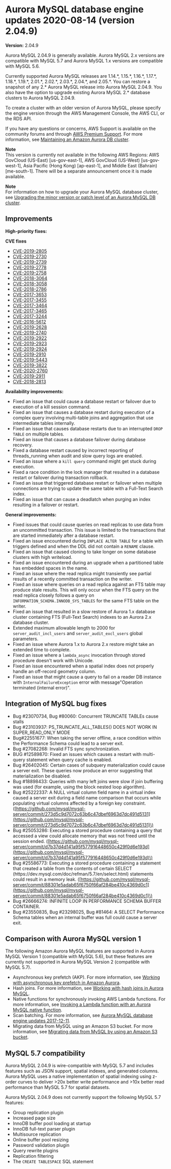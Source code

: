 # Aurora MySQL database engine updates 2020\-08\-14 \(version 2\.04\.9\)<a name="AuroraMySQL.Updates.2049"></a>

**Version:** 2\.04\.9

Aurora MySQL 2\.04\.9 is generally available\. Aurora MySQL 2\.x versions are compatible with MySQL 5\.7 and Aurora MySQL 1\.x versions are compatible with MySQL 5\.6\.

 Currently supported Aurora MySQL releases are 1\.14\.\*, 1\.15\.\*, 1\.16\.\*, 1\.17\.\*, 1\.18\.\*, 1\.19\.\*, 2\.01\.\*, 2\.02\.\*, 2\.03\.\*, 2\.04\.\*, and 2\.05\.\*\. You can restore a snapshot of any 2\.\* Aurora MySQL release into Aurora MySQL 2\.04\.9\. You also have the option to upgrade existing Aurora MySQL 2\.\* database clusters to Aurora MySQL 2\.04\.9\. 

 To create a cluster with an older version of Aurora MySQL, please specify the engine version through the AWS Management Console, the AWS CLI, or the RDS API\. 

If you have any questions or concerns, AWS Support is available on the community forums and through [AWS Premium Support](http://aws.amazon.com/support)\. For more information, see [Maintaining an Amazon Aurora DB cluster](USER_UpgradeDBInstance.Maintenance.md)\.

**Note**  
 This version is currently not available in the following AWS Regions: AWS GovCloud \(US\-East\) \[us\-gov\-east\-1\], AWS GovCloud \(US\-West\) \[us\-gov\-west\-1\], Asia Pacific \(Hong Kong\) \[ap\-east\-1\], and Middle East \(Bahrain\) \[me\-south\-1\]\. There will be a separate announcement once it is made available\. 

**Note**  
For information on how to upgrade your Aurora MySQL database cluster, see [Upgrading the minor version or patch level of an Aurora MySQL DB cluster](AuroraMySQL.Updates.Patching.md)\.

## Improvements<a name="AuroraMySQL.Updates.2049.Improvements"></a>

 **High\-priority fixes:** 

 **CVE fixes** 
+ [CVE\-2019\-2805](https://cve.mitre.org/cgi-bin/cvename.cgi?name=CVE-2019-2805)
+ [CVE\-2019\-2730](https://cve.mitre.org/cgi-bin/cvename.cgi?name=CVE-2019-2730)
+ [CVE\-2019\-2739](https://cve.mitre.org/cgi-bin/cvename.cgi?name=CVE-2019-2739)
+ [CVE\-2019\-2778](https://cve.mitre.org/cgi-bin/cvename.cgi?name=CVE-2019-2778)
+ [CVE\-2019\-2758](https://cve.mitre.org/cgi-bin/cvename.cgi?name=CVE-2019-2758)
+ [CVE\-2018\-3064](https://cve.mitre.org/cgi-bin/cvename.cgi?name=CVE-2018-3064)
+ [CVE\-2018\-3058](https://cve.mitre.org/cgi-bin/cvename.cgi?name=CVE-2018-3058)
+ [CVE\-2018\-2786](https://cve.mitre.org/cgi-bin/cvename.cgi?name=CVE-2018-2786)
+ [CVE\-2017\-3653](https://cve.mitre.org/cgi-bin/cvename.cgi?name=CVE-2017-3653)
+ [CVE\-2017\-3455](https://cve.mitre.org/cgi-bin/cvename.cgi?name=CVE-2017-3455)
+ [CVE\-2017\-3464](https://cve.mitre.org/cgi-bin/cvename.cgi?name=CVE-2017-3464)
+ [CVE\-2017\-3465](https://cve.mitre.org/cgi-bin/cvename.cgi?name=CVE-2017-3465)
+ [CVE\-2017\-3244](https://cve.mitre.org/cgi-bin/cvename.cgi?name=CVE-2017-3244)
+ [CVE\-2016\-5612](https://cve.mitre.org/cgi-bin/cvename.cgi?name=CVE-2016-5612)
+ [CVE\-2019\-2628](https://cve.mitre.org/cgi-bin/cvename.cgi?name=CVE-2019-2628)
+ [CVE\-2019\-2740](https://cve.mitre.org/cgi-bin/cvename.cgi?name=CVE-2019-2740)
+ [CVE\-2019\-2922](https://cve.mitre.org/cgi-bin/cvename.cgi?name=CVE-2019-2922)
+ [CVE\-2019\-2923](https://cve.mitre.org/cgi-bin/cvename.cgi?name=CVE-2019-2923)
+ [CVE\-2019\-2924](https://cve.mitre.org/cgi-bin/cvename.cgi?name=CVE-2019-2924)
+ [CVE\-2019\-2910](https://cve.mitre.org/cgi-bin/cvename.cgi?name=CVE-2019-2910)
+ [CVE\-2019\-5443](https://cve.mitre.org/cgi-bin/cvename.cgi?name=CVE-2019-5443)
+ [CVE\-2019\-3822](https://cve.mitre.org/cgi-bin/cvename.cgi?name=CVE-2019-3822)
+ [CVE\-2020\-2760](https://cve.mitre.org/cgi-bin/cvename.cgi?name=CVE-2020-2760)
+ [CVE\-2019\-2911](https://cve.mitre.org/cgi-bin/cvename.cgi?name=CVE-2019-2911)
+ [CVE\-2018\-2813](https://cve.mitre.org/cgi-bin/cvename.cgi?name=CVE-2018-2813)

 **Availability improvements:** 
+  Fixed an issue that could cause a database restart or failover due to execution of a kill session command\. 
+  Fixed an issue that causes a database restart during execution of a complex query involving multi\-table joins and aggregation that use intermediate tables internally\. 
+  Fixed an issue that causes database restarts due to an interrupted `DROP TABLE` on multiple tables\. 
+  Fixed an issue that causes a database failover during database recovery\. 
+  Fixed a database restart caused by incorrect reporting of threads\_running when audit and slow query logs are enabled\. 
+  Fixed an issue where a `kill query` command might get stuck during execution\. 
+  Fixed a race condition in the lock manager that resulted in a database restart or failover during transaction rollback\. 
+  Fixed an issue that triggered database restart or failover when multiple connections are trying to update the same table with a Full\-Text Search index\. 
+  Fixed an issue that can cause a deadlatch when purging an index resulting in a failover or restart\. 

 **General improvements:** 
+  Fixed issues that could cause queries on read replicas to use data from an uncommitted transaction\. This issue is limited to the transactions that are started immediately after a database restart\. 
+  Fixed an issue encountered during `INPLACE ALTER TABLE` for a table with triggers defined and when the DDL did not contain a `RENAME` clause\. 
+  Fixed an issue that caused cloning to take longer on some database clusters with high writeload\. 
+  Fixed an issue encountered during an upgrade when a partitioned table has embedded spaces in the name\. 
+  Fixed an issue where the read replica might transiently see partial results of a recently committed transaction on the writer\. 
+  Fixed an issue where queries on a read replica against an FTS table may produce stale results\. This will only occur when the FTS query on the read replica closely follows a query on `INFORMATION_SCHEMA.INNODB_SYS_TABLES` for the same FTS table on the writer\. 
+  Fixed an issue that resulted in a slow restore of Aurora 1\.x database cluster containing FTS \(Full\-Text Search\) indexes to an Aurora 2\.x database cluster\. 
+  Extended maximum allowable length to 2000 for `server_audit_incl_users` and `server_audit_excl_users` global parameters\. 
+  Fixed an issue where Aurora 1\.x to Aurora 2\.x restore might take an extended time to complete\. 
+  Fixed an issue where a `lambda_async` invocation through stored procedure doesn't work with Unicode\. 
+  Fixed an issue encountered when a spatial index does not properly handle an off\-record geometry column\. 
+  Fixed an issue that might cause a query to fail on a reader DB instance with `InternalFailureException` error with message"Operation terminated \(internal error\)"\. 

## Integration of MySQL bug fixes<a name="AuroraMySQL.Updates.2049.BugFixes"></a>
+  Bug \#23070734, Bug \#80060: Concurrent TRUNCATE TABLEs cause stalls 
+  Bug \#23103937: PS\_TRUNCATE\_ALL\_TABLES\(\) DOES NOT WORK IN SUPER\_READ\_ONLY MODE 
+  Bug\#22551677: When taking the server offline, a race condition within the Performance Schema could lead to a server exit\. 
+  Bug \#27082268: Invalid FTS sync synchronization\. 
+  BUG \#12589870: Fixed an issues which causes a restart with multi\-query statement when query cache is enabled\. 
+  Bug \#26402045: Certain cases of subquery materialization could cause a server exit\. These queries now produce an error suggesting that materialization be disabled\. 
+  Bug \#18898433: Queries with many left joins were slow if join buffering was used \(for example, using the block nested loop algorithm\)\. 
+  Bug \#25222337: A NULL virtual column field name in a virtual index caused a server exit during a field name comparison that occurs while populating virtual columns affected by a foreign key constraint\. \([https://github.com/mysql/mysql-server/commit/273d5c9d7072c63b6c47dbef6963d7dc491d5131](https://github.com/mysql/mysql-server/commit/273d5c9d7072c63b6c47dbef6963d7dc491d5131)\) 
+  Bug \#25053286: Executing a stored procedure containing a query that accessed a view could allocate memory that was not freed until the session ended\. \([https://github.com/mysql/mysql-server/commit/d7b37d4d141a95f577916448650c429f0d6e193d](https://github.com/mysql/mysql-server/commit/d7b37d4d141a95f577916448650c429f0d6e193d)\) 
+  Bug \#25586773: Executing a stored procedure containing a statement that created a table from the contents of certain SELECT \(https://dev\.mysql\.com/doc/refman/5\.7/en/select\.html\) statements could result in a memory leak\. \([https://github.com/mysql/mysql-server/commit/88301e5adab65f6750f66af284be410c4369d0c1](https://github.com/mysql/mysql-server/commit/88301e5adab65f6750f66af284be410c4369d0c1)\) 
+  Bug \#26666274: INFINITE LOOP IN PERFORMANCE SCHEMA BUFFER CONTAINER\. 
+  Bug \#23550835, Bug \#23298025, Bug \#81464: A SELECT Performance Schema tables when an internal buffer was full could cause a server exit\. 

## Comparison with Aurora MySQL version 1<a name="AuroraMySQL.Updates.2049.Compare56"></a>

The following Amazon Aurora MySQL features are supported in Aurora MySQL Version 1 \(compatible with MySQL 5\.6\), but these features are currently not supported in Aurora MySQL Version 2 \(compatible with MySQL 5\.7\)\.
+ Asynchronous key prefetch \(AKP\)\. For more information, see [Working with asynchronous key prefetch in Amazon Aurora](AuroraMySQL.BestPractices.md#Aurora.BestPractices.AKP)\.
+ Hash joins\. For more information, see [Working with hash joins in Aurora MySQL](AuroraMySQL.BestPractices.md#Aurora.BestPractices.HashJoin)\.
+ Native functions for synchronously invoking AWS Lambda functions\. For more information, see [Invoking a Lambda function with an Aurora MySQL native function](AuroraMySQL.Integrating.Lambda.md#AuroraMySQL.Integrating.NativeLambda)\.
+ Scan batching\. For more information, see [Aurora MySQL database engine updates 2017\-12\-11](AuroraMySQL.Updates.20171211.md)\.
+ Migrating data from MySQL using an Amazon S3 bucket\. For more information, see [Migrating data from MySQL by using an Amazon S3 bucket](AuroraMySQL.Migrating.ExtMySQL.md#AuroraMySQL.Migrating.ExtMySQL.S3)\.

## MySQL 5\.7 compatibility<a name="AuroraMySQL.Updates.2049.Compatibility"></a>

Aurora MySQL 2\.04\.9 is wire\-compatible with MySQL 5\.7 and includes features such as JSON support, spatial indexes, and generated columns\. Aurora MySQL uses a native implementation of spatial indexing using z\-order curves to deliver >20x better write performance and >10x better read performance than MySQL 5\.7 for spatial datasets\.

Aurora MySQL 2\.04\.9 does not currently support the following MySQL 5\.7 features:
+ Group replication plugin
+ Increased page size
+ InnoDB buffer pool loading at startup
+ InnoDB full\-text parser plugin
+ Multisource replication
+ Online buffer pool resizing
+ Password validation plugin
+ Query rewrite plugins
+ Replication filtering
+ The `CREATE TABLESPACE` SQL statement